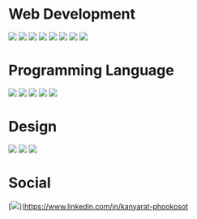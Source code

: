 # Web Development
<p>
  <img src="https://ziadoua.github.io/m3-Markdown-Badges/badges/React/react2.svg">
  <img src="https://ziadoua.github.io/m3-Markdown-Badges/badges/TypeScript/typescript2.svg">
  <img src="https://ziadoua.github.io/m3-Markdown-Badges/badges/Javascript/javascript2.svg">
  <img src="https://ziadoua.github.io/m3-Markdown-Badges/badges/TailwindCSS/tailwindcss2.svg">
  <img src="https://ziadoua.github.io/m3-Markdown-Badges/badges/HTML/html2.svg">
  <img src="https://ziadoua.github.io/m3-Markdown-Badges/badges/CSS/css2.svg">
  <img src="https://ziadoua.github.io/m3-Markdown-Badges/badges/Axios/axios2.svg">  
  <img src="https://ziadoua.github.io/m3-Markdown-Badges/badges/Postman/postman2.svg">
</p>

# Programming Language
<p>
  <img src="https://ziadoua.github.io/m3-Markdown-Badges/badges/Python/python2.svg"> 
  <img src="https://ziadoua.github.io/m3-Markdown-Badges/badges/C/c2.svg">
  <img src="https://ziadoua.github.io/m3-Markdown-Badges/badges/C++/c++2.svg">
  <img src="https://ziadoua.github.io/m3-Markdown-Badges/badges/Java/java2.svg">
  <img src="https://ziadoua.github.io/m3-Markdown-Badges/badges/CSharp/csharp2.svg">
</p>

# Design
<p>
  <img src="https://ziadoua.github.io/m3-Markdown-Badges/badges/Figma/figma2.svg">
  <img src="https://ziadoua.github.io/m3-Markdown-Badges/badges/Photoshop/photoshop2.svg">
  <img src="https://ziadoua.github.io/m3-Markdown-Badges/badges/Premiere/premiere2.svg">
</p>

<!--
https://github.com/ziadOUA/m3-Markdown-Badges?tab=readme-ov-file#browsing-the-list
<img src="https://ziadoua.github.io/m3-Markdown-Badges/badges/PyTorch/pytorch2.svg">
<img src="https://ziadoua.github.io/m3-Markdown-Badges/badges/RaspberryPI/raspberrypi2.svg">
<img src="https://ziadoua.github.io/m3-Markdown-Badges/badges/TensorFlow/tensorflow2.svg">
-->

# Social
[<img src="https://ziadoua.github.io/m3-Markdown-Badges/badges/LinkedIn/linkedin2.svg">](https://www.linkedin.com/in/kanyarat-phookosot
